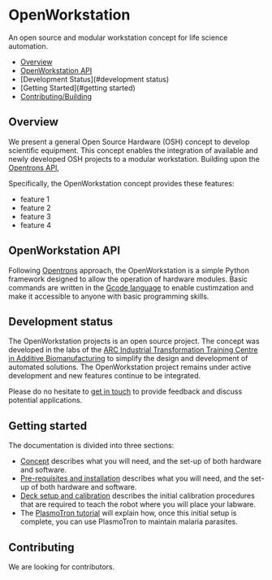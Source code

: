 # OpenWorkstation
 An open source and modular workstation concept for life science automation.

 * [Overview](#overview)
 * [OpenWorkstation API](#api)
 * [Development Status](#development status)
 * [Getting Started](#getting started)
 * [Contributing/Building](#contributing)

 <a name="overview"></a>
 ## Overview

 We present a general Open Source Hardware (OSH) concept to develop scientific equipment. This concept enables the integration of available and newly developed OSH projects to a modular workstation. Building upon the [Opentrons API](https://github.com/Opentrons/opentrons),

 Specifically, the OpenWorkstation concept provides these features:

 * feature 1
 * feature 2
 * feature 3
 * feature 4


 <a name="api"></a>
 ## OpenWorkstation API

 Following [Opentrons](https://github.com/Opentrons/opentrons) approach, the OpenWorkstation is a simple Python framework designed to allow the operation of hardware modules. Basic commands are written in the [Gcode language](https://en.wikipedia.org/wiki/G-code) to enable custimzation and make it accessible to anyone with basic programming skills.

 <a name="development status"></a>
 ## Development status

 The OpenWorkstation projects is an open source project. The concept was developed in the labs of the [ARC Industrial Transformation Training Centre in Additive Biomanufacturing](http://additivebiomanufacturing.org) to simplify the design and development of automated solutions. The OpenWorkstation project remains under active development and new features continue to be integrated.

 Please do no hesitate to [get in touch](mailto:s.eggert@qut.edu.au) to provide feedback and discuss potential applications.

  <a name="getting started"></a>
 ## Getting started

 The documentation is divided into three sections:

 * [Concept](docs/concept.md) describes what you will need, and the set-up of both hardware and software.
 * [Pre-requisites and installation](docs/installation.md) describes what you will need, and the set-up of both hardware and software.
 * [Deck setup and calibration](DeckSetupAndCalibration.md) describes the initial calibration procedures that are required to teach the robot where you will place your labware.
 * The [PlasmoTron tutorial](Tutorial.md) will explain how, once this initial setup is complete, you can use PlasmoTron to maintain malaria parasites.

 <a name="contributing"></a>
 ## Contributing

 We are looking for contributors.
